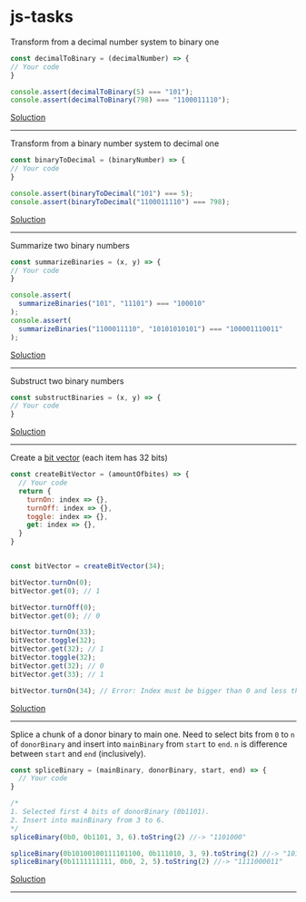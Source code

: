 # js-tasks

Transform from a decimal number system to binary one
```js
const decimalToBinary = (decimalNumber) => {
// Your code
}

console.assert(decimalToBinary(5) === "101");
console.assert(decimalToBinary(798) === "1100011110");
```
[Soluction](decimalToBinary.md)

---

Transform from a binary number system to decimal one
```js
const binaryToDecimal = (binaryNumber) => {
// Your code
}

console.assert(binaryToDecimal("101") === 5);
console.assert(binaryToDecimal("1100011110") === 798);
```
[Soluction](binaryToDecimal.md)

---

Summarize two binary numbers
```js
const summarizeBinaries = (x, y) => {
// Your code
}

console.assert(
  summarizeBinaries("101", "11101") === "100010"
);
console.assert(
  summarizeBinaries("1100011110", "10101010101") === "100001110011"
);
```
[Soluction](summarizeBinaries.md)

---

Substruct two binary numbers
```js
const substructBinaries = (x, y) => {
// Your code
}

```
[Soluction](substructBinaries.md)

---

Create a [bit vector](https://en.wikipedia.org/wiki/Bit_array) (each item has 32 bits)
```js
const createBitVector = (amountOfbites) => {
  // Your code
  return {
    turnOn: index => {},
    turnOff: index => {},
    toggle: index => {},
    get: index => {},
  }
}


const bitVector = createBitVector(34);

bitVector.turnOn(0);
bitVector.get(0); // 1

bitVector.turnOff(0);
bitVector.get(0); // 0

bitVector.turnOn(33);
bitVector.toggle(32);
bitVector.get(32); // 1
bitVector.toggle(32);
bitVector.get(32); // 0
bitVector.get(33); // 1

bitVector.turnOn(34); // Error: Index must be bigger than 0 and less than 34

```
[Soluction](createBitVector.md)

---


Splice a chunk of a donor binary to main one.
Need to select bits from `0` to `n` of `donorBinary` and insert into `mainBinary` from `start` to `end`.
`n` is difference between `start` and `end` (inclusively).

```js
const spliceBinary = (mainBinary, donorBinary, start, end) => {
  // Your code
}

/*
1. Selected first 4 bits of donorBinary (0b1101).
2. Insert into mainBinary from 3 to 6.
*/
spliceBinary(0b0, 0b1101, 3, 6).toString(2) //-> "1101000"

spliceBinary(0b10100100111101100, 0b111010, 3, 9).toString(2) //-> "10100100111010100"
spliceBinary(0b1111111111, 0b0, 2, 5).toString(2) //-> "1111000011"

```
[Soluction](spliceBinary.md)

---
